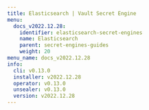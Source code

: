 ```yaml
---
title: Elasticsearch | Vault Secret Engine
menu:
  docs_v2022.12.28:
    identifier: elasticsearch-secret-engines
    name: Elasticsearch
    parent: secret-engines-guides
    weight: 20
menu_name: docs_v2022.12.28
info:
  cli: v0.13.0
  installer: v2022.12.28
  operator: v0.13.0
  unsealer: v0.13.0
  version: v2022.12.28
---
```


